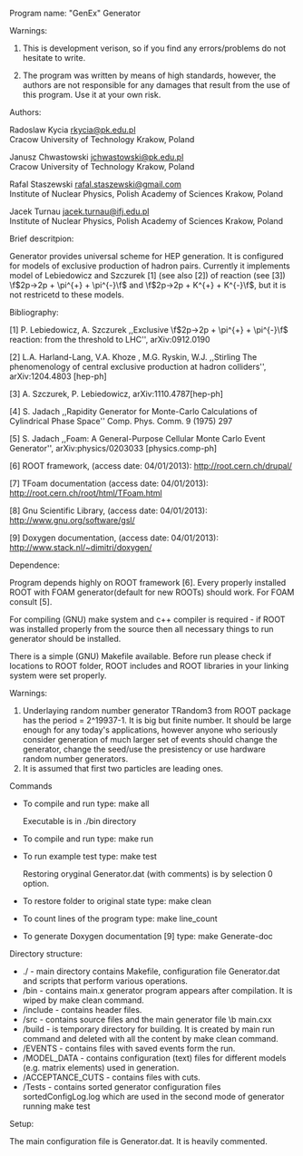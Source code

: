 Program name:  "GenEx" Generator

Warnings: 

1. This is development verison, so if you find any errors/problems do not hesitate to write.

2. The program was written by means of high standards, however, the authors are not responsible for any damages that result from the use of this program. Use it at your own risk.



Authors:

Radoslaw Kycia
rkycia@pk.edu.pl                       
Cracow University of Technology
Krakow, Poland

Janusz Chwastowski
jchwastowski@pk.edu.pl                       
Cracow University of Technology
Krakow, Poland

Rafal Staszewski
rafal.staszewski@gmail.com                       
Institute of Nuclear Physics, Polish Academy of Sciences 
Krakow, Poland                                                   

Jacek Turnau 
jacek.turnau@ifj.edu.pl                        
Institute of Nuclear Physics, Polish Academy of Sciences 
Krakow, Poland   

Brief descritpion:

Generator provides universal scheme for HEP generation. It is configured for models of exclusive production of hadron pairs.
Currently it implements model of Lebiedowicz and Szczurek [1] (see also [2]) of reaction (see [3]) \f$2p->2p + \pi^{+} + \pi^{-}\f$ and \f$2p->2p + K^{+} + K^{-}\f$, but it is not restricetd to these models.


Bibliography:

[1] P. Lebiedowicz, A. Szczurek ,,Exclusive \f$2p->2p + \pi^{+} + \pi^{-}\f$ reaction: from the threshold to LHC'', arXiv:0912.0190

[2] L.A. Harland-Lang, V.A. Khoze , M.G. Ryskin, W.J. ,,Stirling The phenomenology of central exclusive production at hadron colliders'', arXiv:1204.4803 [hep-ph] 

[3] A. Szczurek, P. Lebiedowicz, arXiv:1110.4787[hep-ph]

[4] S. Jadach ,,Rapidity Generator for Monte-Carlo Calculations of Cylindrical Phase Space'' Comp. Phys. Comm. 9 (1975) 297

[5] S. Jadach ,,Foam: A General-Purpose Cellular Monte Carlo Event Generator'', arXiv:physics/0203033 [physics.comp-ph]

[6] ROOT framework, (access date: 04/01/2013): http://root.cern.ch/drupal/

[7] TFoam documentation (access date: 04/01/2013): http://root.cern.ch/root/html/TFoam.html

[8] Gnu Scientific Library, (access date: 04/01/2013):  http://www.gnu.org/software/gsl/

[9] Doxygen documentation, (access date: 04/01/2013): http://www.stack.nl/~dimitri/doxygen/


Dependence:

Program depends highly on ROOT framework [6]. Every properly installed ROOT with FOAM generator(default for new ROOTs)
should work. For FOAM consult [5].

For compiling (GNU) make system and c++ compiler is required - if ROOT was installed properly from 
the source then all necessary things to run generator should be installed.


There is a simple (GNU) Makefile available. Before run please check if locations to ROOT folder, ROOT includes and
ROOT libraries in your linking system were set properly.

Warnings:
1. Underlaying random number generator TRandom3 from ROOT package has the period = 2^19937-1. It is big but finite number. It should be large enough for any today's applications, however anyone who seriously consider generation of much larger set of events should change the generator, change the seed/use the presistency or use hardware random number generators.
2. It is assumed that first two particles are leading ones.

Commands

- To compile and run type: make all 
  
  Executable is in ./bin directory

- To compile and run type: make run

- To run example test type: make test
  
  Restoring oryginal Generator.dat (with comments) is by selection 0 option.

- To restore folder to original state type: make clean

- To count lines of the program type: make line_count

- To generate Doxygen documentation [9] type: make Generate-doc


Directory structure:

 - ./ - main directory contains Makefile, configuration file Generator.dat and scripts that perform various operations.
 - /bin - contains main.x generator program appears after compilation. It is wiped by make clean command.
 - /include - contains header files.
 - /src - contains source files and the main generator file \b main.cxx
 - /build - is temporary directory for building. It is created by main run command and deleted with all the content by make clean command.
 - /EVENTS - contains files with saved events form the run.
 - /MODEL_DATA - contains configuration (text) files for different models (e.g. matrix elements) used in generation.
 - /ACCEPTANCE_CUTS - contains files with cuts.
 - /Tests - contains sorted generator configuration files sortedConfigLog.log which are used in the second mode of generator running make test 

Setup:

The main configuration file is Generator.dat. It is heavily commented.
